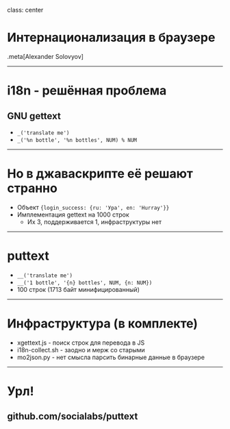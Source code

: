 class: center

# Интернационализация в браузере

.meta[Alexander Solovyov]

---

# i18n - решëнная проблема

## GNU gettext

- `_('translate me')`
- `_('%n bottle', '%n bottles', NUM) % NUM`

---

# Но в джаваскрипте еë решают странно

- Объект `{login_success: {ru: 'Ура', en: 'Hurray'}}`
- Имплементация gettext на 1000 строк
  - Их 3, поддерживается 1, инфраструктуры нет

---

# puttext

- `__('translate me')`
- `__('1 bottle', '{n} bottles', NUM, {n: NUM})`
- 100 строк (1713 байт минифицированный)

---

# Инфраструктура (в комплекте)

- xgettext.js - поиск строк для перевода в JS
- i18n-collect.sh - заодно и мерж со старыми
- mo2json.py - нет смысла парсить бинарные данные в браузере

---

# Урл!

## github.com/socialabs/puttext
